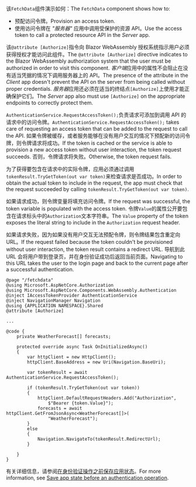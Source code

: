 <span data-ttu-id="d0bbf-101">该`FetchData`组件演示如何：</span><span class="sxs-lookup"><span data-stu-id="d0bbf-101">The `FetchData` component shows how to:</span></span>

* <span data-ttu-id="d0bbf-102">预配访问令牌。</span><span class="sxs-lookup"><span data-stu-id="d0bbf-102">Provision an access token.</span></span>
* <span data-ttu-id="d0bbf-103">使用访问令牌在 *"服务器"* 应用中调用受保护的资源 API。</span><span class="sxs-lookup"><span data-stu-id="d0bbf-103">Use the access token to call a protected resource API in the *Server* app.</span></span>

<span data-ttu-id="d0bbf-104">该`@attribute [Authorize]`指令向 Blazor WebAssembly 授权系统指示用户必须获得授权才能访问此组件。</span><span class="sxs-lookup"><span data-stu-id="d0bbf-104">The `@attribute [Authorize]` directive indicates to the Blazor WebAssembly authorization system that the user must be authorized in order to visit this component.</span></span> <span data-ttu-id="d0bbf-105">*客户端*应用中的属性不会阻止在没有适当凭据的情况下调用服务器上的 API。</span><span class="sxs-lookup"><span data-stu-id="d0bbf-105">The presence of the attribute in the *Client* app doesn't prevent the API on the server from being called without proper credentials.</span></span> <span data-ttu-id="d0bbf-106">*服务器*应用还必须在适当的终结点`[Authorize]`上使用才能正确保护它们。</span><span class="sxs-lookup"><span data-stu-id="d0bbf-106">The *Server* app also must use `[Authorize]` on the appropriate endpoints to correctly protect them.</span></span>

<span data-ttu-id="d0bbf-107">`AuthenticationService.RequestAccessToken();`负责请求可添加到调用 API 的请求中的访问令牌。</span><span class="sxs-lookup"><span data-stu-id="d0bbf-107">`AuthenticationService.RequestAccessToken();` takes care of requesting an access token that can be added to the request to call the API.</span></span> <span data-ttu-id="d0bbf-108">如果令牌被缓存，或者服务能够在没有用户交互的情况下预配新的访问令牌，则令牌请求将成功。</span><span class="sxs-lookup"><span data-stu-id="d0bbf-108">If the token is cached or the service is able to provision a new access token without user interaction, the token request succeeds.</span></span> <span data-ttu-id="d0bbf-109">否则，令牌请求将失败。</span><span class="sxs-lookup"><span data-stu-id="d0bbf-109">Otherwise, the token request fails.</span></span>

<span data-ttu-id="d0bbf-110">为了获得要包含在请求中的实际令牌，应用必须通过调用`tokenResult.TryGetToken(out var token)`来检查请求是否成功。</span><span class="sxs-lookup"><span data-stu-id="d0bbf-110">In order to obtain the actual token to include in the request, the app must check that the request succeeded by calling `tokenResult.TryGetToken(out var token)`.</span></span> 

<span data-ttu-id="d0bbf-111">如果请求成功，则令牌变量将填充访问令牌。</span><span class="sxs-lookup"><span data-stu-id="d0bbf-111">If the request was successful, the token variable is populated with the access token.</span></span> <span data-ttu-id="d0bbf-112">令牌`Value`的属性公开要包含在请求标头中的`Authorization`文本字符串。</span><span class="sxs-lookup"><span data-stu-id="d0bbf-112">The `Value` property of the token exposes the literal string to include in the `Authorization` request header.</span></span>

<span data-ttu-id="d0bbf-113">如果请求失败，因为如果没有用户交互无法预配令牌，则令牌结果包含重定向 URL。</span><span class="sxs-lookup"><span data-stu-id="d0bbf-113">If the request failed because the token couldn't be provisioned without user interaction, the token result contains a redirect URL.</span></span> <span data-ttu-id="d0bbf-114">导航到此 URL 会将用户带到登录页，并在身份验证成功后返回当前页面。</span><span class="sxs-lookup"><span data-stu-id="d0bbf-114">Navigating to this URL takes the user to the login page and back to the current page after a successful authentication.</span></span>

```razor
@page "/fetchdata"
@using Microsoft.AspNetCore.Authorization
@using Microsoft.AspNetCore.Components.WebAssembly.Authentication
@inject IAccessTokenProvider AuthenticationService
@inject NavigationManager Navigation
@using {APPLICATION NAMESPACE}.Shared
@attribute [Authorize]

...

@code {
    private WeatherForecast[] forecasts;

    protected override async Task OnInitializedAsync()
    {
        var httpClient = new HttpClient();
        httpClient.BaseAddress = new Uri(Navigation.BaseUri);

        var tokenResult = await AuthenticationService.RequestAccessToken();

        if (tokenResult.TryGetToken(out var token))
        {
            httpClient.DefaultRequestHeaders.Add("Authorization", 
                $"Bearer {token.Value}");
            forecasts = await httpClient.GetFromJsonAsync<WeatherForecast[]>(
                "WeatherForecast");
        }
        else
        {
            Navigation.NavigateTo(tokenResult.RedirectUrl);
        }

    }
}
```

<span data-ttu-id="d0bbf-115">有关详细信息，请参阅[在身份验证操作之前保存应用状态](xref:security/blazor/webassembly/additional-scenarios#save-app-state-before-an-authentication-operation)。</span><span class="sxs-lookup"><span data-stu-id="d0bbf-115">For more information, see [Save app state before an authentication operation](xref:security/blazor/webassembly/additional-scenarios#save-app-state-before-an-authentication-operation).</span></span>
